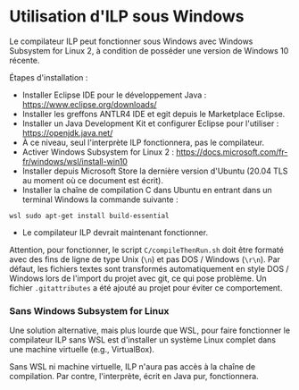 # Utilisation d'ILP sous Windows

Le compilateur ILP peut fonctionner sous Windows avec Windows Subsystem for Linux 2, à condition de posséder une version de Windows 10 récente.


Étapes d'installation :
- Installer Eclipse IDE pour le développement Java : <https://www.eclipse.org/downloads/>
- Installer les greffons ANTLR4 IDE et egit depuis le Marketplace Eclipse.
- Installer un Java Development Kit et configurer Eclipse pour l'utiliser : <https://openjdk.java.net/>
- À ce niveau, seul l'interprète ILP fonctionnera, pas le compilateur.
- Activer Windows Subsystem for Linux 2 : <https://docs.microsoft.com/fr-fr/windows/wsl/install-win10>
- Installer depuis Microsoft Store la dernière version d'Ubuntu (20.04 TLS au moment où ce document est écrit).
- Installer la chaîne de compilation C dans Ubuntu en entrant dans un terminal Windows la commande suivante :
```
wsl sudo apt-get install build-essential
```
- Le compilateur ILP devrait maintenant fonctionner.

Attention, pour fonctionner, le script `C/compileThenRun.sh` doit être formaté avec des fins de ligne de type Unix (`\n`) et pas DOS / Windows (`\r\n`).
Par défaut, les fichiers textes sont transformés automatiquement en style DOS / Windows lors de l'import du projet avec git, ce qui pose problème.
Un fichier `.gitattributes` a été ajouté au projet pour éviter ce comportement.


### Sans Windows Subsystem for Linux

Une solution alternative, mais plus lourde que WSL, pour faire fonctionner le compilateur ILP sans WSL est d'installer un système Linux complet dans une machine virtuelle (e.g., VirtualBox).

Sans WSL ni machine virtuelle, ILP n'aura pas accès à la chaîne de compilation.
Par contre, l'interprète, écrit en Java pur, fonctionnera.


